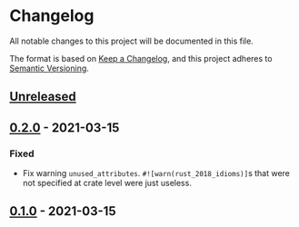 # Changelog

All notable changes to this project will be documented in this file.

The format is based on [Keep a Changelog](https://keepachangelog.com/en/1.0.0/),
and this project adheres to [Semantic Versioning](https://semver.org/spec/v2.0.0.html).

## [Unreleased]

## [0.2.0] - 2021-03-15

### Fixed

- Fix warning `unused_attributes`. `#![warn(rust_2018_idioms)]`s that were not
  specified at crate level were just useless.

## [0.1.0] - 2021-03-15

[Unreleased]: https://github.com/furiosa-ai/onnxrt/compare/0.2.0...HEAD
[0.2.0]: https://github.com/furiosa-ai/onnxrt/compare/0.1.0...0.2.0
[0.1.0]: https://github.com/furiosa-ai/onnxrt/i8080/releases/tag/0.1.0
